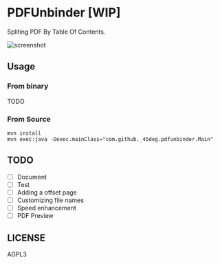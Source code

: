 # PDFUnbinder [WIP]

Spliting PDF By Table Of Contents.

![screenshot](https://user-images.githubusercontent.com/7984294/35667660-db8f6dec-0771-11e8-9a60-92e6288868e8.png)

## Usage

### From binary

TODO

### From Source

```
mvn install
mvn exec:java -Dexec.mainClass="com.github._45deg.pdfunbinder.Main"
```

## TODO

  - [ ] Document
  - [ ] Test
  - [ ] Adding a offset page
  - [ ] Customizing file names
  - [ ] Speed enhancement
  - [ ] PDF Preview

## LICENSE 

AGPL3
